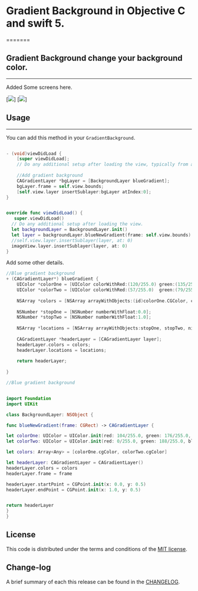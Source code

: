 

# Gradient Background in Objective C and swift 5.
=======


## Gradient Background change your background color.
------------
 Added Some screens here.
 
[![](https://github.com/pawankv89/GradientBackground/blob/master/images/screen_01.png)]
[![](https://github.com/pawankv89/GradientBackground/blob/master/images/screen_02.png)]


## Usage
------------
 You can add this method in your `GradientBackground`.


```objective-c

- (void)viewDidLoad {
    [super viewDidLoad];
    // Do any additional setup after loading the view, typically from a nib.
    
    //Add gradient background
    CAGradientLayer *bgLayer = [BackgroundLayer blueGradient];
    bgLayer.frame = self.view.bounds;
    [self.view.layer insertSublayer:bgLayer atIndex:0];
}

```


```swift

override func viewDidLoad() {
   super.viewDidLoad()
  // Do any additional setup after loading the view.
  let backgroundLayer = BackgroundLayer.init()
  let layer = backgroundLayer.blueNewGradient(frame: self.view.bounds)
  //self.view.layer.insertSublayer(layer, at: 0)
  imageView.layer.insertSublayer(layer, at: 0)
}


```

Add some other details.

```objective-c
//Blue gradient background
+ (CAGradientLayer*) blueGradient {
    UIColor *colorOne = [UIColor colorWithRed:(120/255.0) green:(135/255.0) blue:(150/255.0) alpha:1.0];
    UIColor *colorTwo = [UIColor colorWithRed:(57/255.0)  green:(79/255.0)  blue:(96/255.0)  alpha:1.0];
    
    NSArray *colors = [NSArray arrayWithObjects:(id)colorOne.CGColor, colorTwo.CGColor, nil];
    
    NSNumber *stopOne = [NSNumber numberWithFloat:0.0];
    NSNumber *stopTwo = [NSNumber numberWithFloat:1.0];
    
    NSArray *locations = [NSArray arrayWithObjects:stopOne, stopTwo, nil];
    
    CAGradientLayer *headerLayer = [CAGradientLayer layer];
	headerLayer.colors = colors;
	headerLayer.locations = locations;
	
	return headerLayer;
                       
}
```


```swift
//Blue gradient background


import Foundation
import UIKit

class BackgroundLayer: NSObject {

func blueNewGradient(frame: CGRect) -> CAGradientLayer {

let colorOne: UIColor = UIColor.init(red: 104/255.0, green: 176/255.0, blue: 233/255.0, alpha: 1.0)
let colorTwo: UIColor = UIColor.init(red: 0/255.0, green: 188/255.0, blue: 212/255.0, alpha: 1.0)

let colors: Array<Any> = [colorOne.cgColor, colorTwo.cgColor]

let headerLayer: CAGradientLayer = CAGradientLayer()
headerLayer.colors = colors
headerLayer.frame = frame

headerLayer.startPoint = CGPoint.init(x: 0.0, y: 0.5)
headerLayer.endPoint = CGPoint.init(x: 1.0, y: 0.5)


return headerLayer
}
}


```

## License

This code is distributed under the terms and conditions of the [MIT license](LICENSE).

## Change-log

A brief summary of each this release can be found in the [CHANGELOG](CHANGELOG.mdown). 
